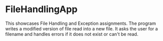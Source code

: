 # FileHandlingApp
This showcases File Handling and Exception assignments. The program writes a modified version of file read into a new file. It asks the user for a filename and handles errors if it does not exist or can't be read.
